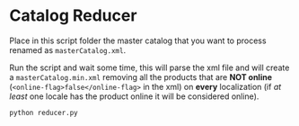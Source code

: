 
# **Catalog Reducer**

Place in this script folder the master catalog that you want to process renamed as `masterCatalog.xml`.

Run the script and wait some time, this will parse the xml file and will create a `masterCatalog.min.xml` removing all the products 
that are **NOT online** (`<online-flag>false</online-flag>` in the xml) on **every** localization (if _at least_ one locale has the product online it will be considered online).

```sh
python reducer.py
```